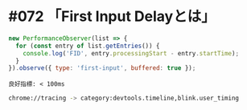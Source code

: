# #072 「First Input Delayとは」

```javascript
new PerformanceObserver(list => {
  for (const entry of list.getEntries()) {
    console.log('FID', entry.processingStart - entry.startTime);
  }
}).observe({ type: 'first-input', buffered: true });
```

```text
良好指標: < 100ms
```

```bash
chrome://tracing -> category:devtools.timeline,blink.user_timing
```
